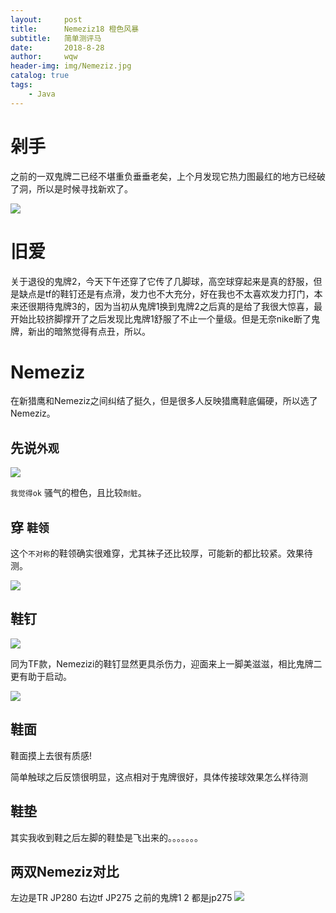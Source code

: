 ```yaml
---
layout:     post
title:      Nemeziz18 橙色风暴
subtitle:   简单测评马
date:       2018-8-28 
author:     wqw
header-img: img/Nemeziz.jpg
catalog: true
tags:
    - Java
---
```


# 剁手

之前的一双鬼牌二已经不堪重负垂垂老矣，上个月发现它热力图最红的地方已经破了洞，所以是时候寻找新欢了。

![](https://i.imgur.com/Em5Gljl.jpg)


# 旧爱

关于退役的鬼牌2，今天下午还穿了它传了几脚球，高空球穿起来是真的舒服，但是缺点是tf的鞋钉还是有点滑，发力也不大充分，好在我也不太喜欢发力打门，本来还很期待鬼牌3的，因为当初从鬼牌1换到鬼牌2之后真的是给了我很大惊喜，最开始比较挤脚撑开了之后发现比鬼牌1舒服了不止一个量级。但是无奈nike断了鬼牌，新出的暗煞觉得有点丑，所以。

# Nemeziz

在新猎鹰和Nemeziz之间纠结了挺久，但是很多人反映猎鹰鞋底偏硬，所以选了Nemeziz。

## 先说`外观`

![](https://i.imgur.com/TPCV6rO.jpg)

`我觉得ok` 骚气的橙色，且比较`耐脏`。

## 穿 `鞋领`

这个`不对称`的鞋领确实很难穿，尤其袜子还比较厚，可能新的都比较紧。效果待测。

![](https://i.imgur.com/ZOCod4i.jpg)

## 鞋钉

![](https://i.imgur.com/glzquM2.jpg)

同为TF款，Nemezizi的鞋钉显然更具杀伤力，迎面来上一脚美滋滋，相比鬼牌二更有助于启动。

![](https://i.imgur.com/0xgGUgS.jpg)

## 鞋面

鞋面摸上去很有质感!

[](https://i.imgur.com/Qvhyniw.jpg)

简单触球之后反馈很明显，这点相对于鬼牌很好，具体传接球效果怎么样待测

## 鞋垫

其实我收到鞋之后左脚的鞋垫是飞出来的。。。。。。。




## 两双Nemeziz对比

左边是TR JP280
右边tf JP275
之前的鬼牌1 2 都是jp275
![](https://i.imgur.com/qtPEREd.jpg)
